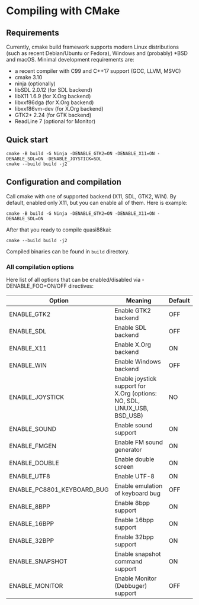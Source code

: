 # Compiling with CMake

## Requirements

Currently, cmake build framework supports modern Linux distributions (such as recent Debian/Ubuntu or Fedora), Windows
and (probably) *BSD and macOS. Minimal development requirements are:

* a recent compiler with C99 and C++17 support (GCC, LLVM, MSVC)
* cmake 3.10
* ninja (optionally)
* libSDL 2.0.12 (for SDL backend)
* libX11 1.6.9 (for X.Org backend)
* libxxf86dga (for X.Org backend)
* libxxf86vm-dev (for X.Org backend)
* GTK2+ 2.24 (for GTK backend)
* ReadLine 7 (optional for Monitor)

## Quick start

```
cmake -B build -G Ninja -DENABLE_GTK2=ON -DENABLE_X11=ON -DENABLE_SDL=ON -DENABLE_JOYSTICK=SDL
cmake --build build -j2
```

## Configuration and compilation

Call cmake with one of supported backend (X11, SDL, GTK2, WIN). By default, enabled only X11, but you can enable all of
them. Here is example:

```
cmake -B build -G Ninja -DENABLE_GTK2=ON -DENABLE_X11=ON -DENABLE_SDL=ON
```

After that you ready to compile quasi88kai:

```
cmake --build build -j2
```

Compiled binaries can be found in `build` directory.

### All compilation options

Here list of all options that can be enabled/disabled via -DENABLE_FOO=ON/OFF directives:

| Option                     | Meaning                           | Default |
|----------------------------|-----------------------------------|---------|
| ENABLE_GTK2                | Enable GTK2 backend               |     OFF |
| ENABLE_SDL                 | Enable SDL backend                |     OFF |
| ENABLE_X11                 | Enable X.Org backend              |      ON |
| ENABLE_WIN                 | Enable Windows backend            |     OFF |
| ENABLE_JOYSTICK            | Enable joystick support for X.Org (options: NO, SDL, LINUX_USB, BSD_USB) | NO |
| ENABLE_SOUND               | Enable sound support              |      ON |
| ENABLE_FMGEN               | Enable FM sound generator         |      ON |
| ENABLE_DOUBLE              | Enable double screen              |      ON |
| ENABLE_UTF8                | Enable UTF-8                      |      ON |
| ENABLE_PC8801_KEYBOARD_BUG | Enable emulation of keyboard bug  |     OFF |
| ENABLE_8BPP                | Enable 8bpp support               |      ON |
| ENABLE_16BPP               | Enable 16bpp support              |      ON |
| ENABLE_32BPP               | Enable 32bpp support              |      ON |
| ENABLE_SNAPSHOT            | Enable snapshot command support   |      ON |
| ENABLE_MONITOR             | Enable Monitor (Debbuger) support |     OFF |
